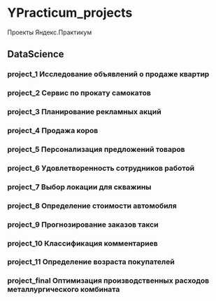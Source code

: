# YPracticum_projects
Проекты Яндекс.Практикум

## DataScience
### project_1  Исследование объявлений о продаже квартир
### project_2  Сервис по прокату самокатов
### project_3  Планирование рекламных акций
### project_4  Продажа коров
### project_5  Персонализация предложений товаров
### project_6  Удовлетворенность сотрудников работой
### project_7  Выбор локации для скважины
### project_8  Определение стоимости автомобиля
### project_9  Прогнозирование заказов такси
### project_10  Классификация комментариев
### project_11  Определение возраста покупателей
### project_final  Оптимизация производственных расходов металлургического комбината
